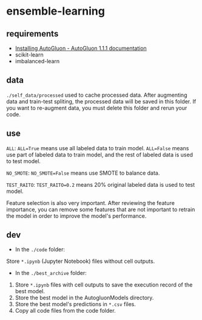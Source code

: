 # ensemble-learning

## requirements

- [Installing AutoGluon - AutoGluon 1.1.1 documentation](https://auto.gluon.ai/stable/install.html)
- scikit-learn
- imbalanced-learn

## data

`./self_data/processed` used to cache processed data. After augmenting data and train-test spliting, the processed data will be saved in this folder. If you want to re-augment data, you must delete this folder and rerun your code.

## use

`ALL`: `ALL=True` means use all labeled data to train model. `ALL=False` means use part of labeled data to train model, and the rest of labeled data is used to test model.

`NO_SMOTE`: `NO_SMOTE=False` means use SMOTE to balance data.

`TEST_RAITO`: `TEST_RAITO=0.2` means 20% original labeled data is used to test model.

Feature selection is also very important. After reviewing the feature importance, you can remove some features that are not important to retrain the model in order to improve the model's performance.

## dev

- In the `./code` folder:

Store `*.ipynb` (Jupyter Notebook) files without cell outputs.

- In the `./best_archive` folder:

1. Store `*.ipynb` files with cell outputs to save the execution record of the best model.
2. Store the best model in the AutogluonModels directory.
3. Store the best model's predictions in `*.csv` files.
4. Copy all code files from the code folder.
